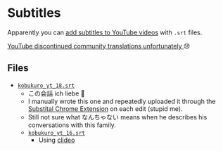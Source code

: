 # Subtitles
Apparently you can [add subtitles to YouTube videos](https://support.google.com/youtube/answer/2734698#zippy=%2Csubrip-srt-example%2Csubviewer-sbv-example%2Cbasic-file-formats) with `.srt` files.

[YouTube discontinued community translations unfortunately ](https://support.google.com/youtube/answer/6054623?hl=en) 😞

## Files
* [`kobukuro_yt_18.srt`](https://www.youtube.com/watch?v=oaOGt-NvBjk)
    * この会話 ich liebe 🤣
    * I manually wrote this one and repeatedly uploaded it through the [Substital Chrome Extension](https://chrome.google.com/webstore/detail/substital-add-subtitles-t/kkkbiiikppgjdiebcabomlbidfodipjg?hl=en) on each edit (stupid me).
    * Still not sure what なんちゃない means when he describes his conversations with this family.
  * [`kobukuro_yt_16.srt`](https://www.youtube.com/watch?v=mhd5gVScX_c)
    * Using [clideo](https://clideo.com/editor/add-subtitles-to-video)
  
